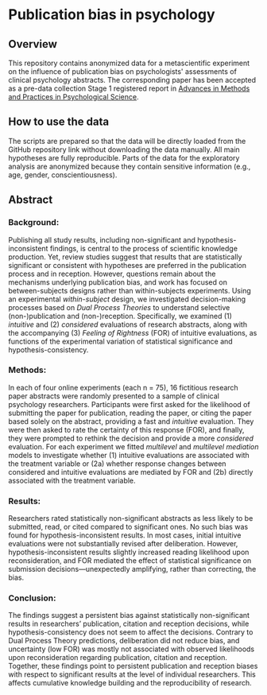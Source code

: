 # Publication bias in psychology
## Overview
This repository contains anonymized data for a metascientific experiment on the influence of publication bias on psychologists' assessments of clinical psychology abstracts. The corresponding paper has been accepted as a pre-data collection Stage 1 registered report in [Advances in Methods and Practices in Psychological Science](https://journals.sagepub.com/home/amp).

## How to use the data
The scripts are prepared so that the data will be directly loaded from the GitHub repository link without downloading the data manually. All main hypotheses are fully reproducible. Parts of the data for the exploratory analysis are anonymized because they contain sensitive information (e.g., age, gender, conscientiousness).

## Abstract
### Background: 
Publishing all study results, including non-significant and hypothesis-inconsistent findings, is central to the process of scientific knowledge production. Yet, review studies suggest that results that are statistically significant or consistent with hypotheses are preferred in the publication process and in reception. However, questions remain about the mechanisms underlying publication bias, and work has focused on between-subjects designs rather than within-subjects experiments. Using an experimental *within-subject* design, we investigated decision-making processes based on *Dual Process Theories* to understand selective (non-)publication and (non-)reception. Specifically, we examined (1) *intuitive* and (2) *considered* evaluations of research abstracts, along with the accompanying (3) *Feeling of Rightness* (FOR) of intuitive evaluations, as functions of the experimental variation of statistical significance and hypothesis-consistency. 
### Methods:
In each of four online experiments (each n = 75), 16 fictitious research paper abstracts were randomly presented to a sample of clinical psychology researchers. Participants were first asked for the likelihood of submitting the paper for publication, reading the paper, or citing the paper based solely on the abstract, providing a fast and *intuitive* evaluation. They were then asked to rate the certainty of this response (FOR), and finally, they were prompted to rethink the decision and provide a more *considered* evaluation. For each experiment we fitted *multilevel* and *multilevel mediation* models to investigate whether (1) intuitive evaluations are associated with the treatment variable or (2a) whether response changes between considered and intuitive evaluations are mediated by FOR and (2b) directly associated with the treatment variable.
### Results:
Researchers rated statistically non-significant abstracts as less likely to be submitted, read, or cited compared to significant ones. No such bias was found for hypothesis-inconsistent results. In most cases, initial intuitive evaluations were not substantially revised after deliberation. However, hypothesis-inconsistent results slightly increased reading likelihood upon reconsideration, and FOR mediated the effect of statistical significance on submission decisions—unexpectedly amplifying, rather than correcting, the bias.
### Conclusion:
The findings suggest a persistent bias against statistically non-significant results in researchers’ publication, citation and reception decisions, while hypothesis-consistency does not seem to affect the decisions. Contrary to Dual Process Theory predictions, deliberation did not reduce bias, and uncertainty (low FOR) was mostly not associated with observed likelihoods upon reconsideration regarding publication, citation and reception. Together, these findings point to persistent publication and reception biases with respect to significant results at the level of individual researchers. This affects cumulative knowledge building and the reproducibility of research. 

